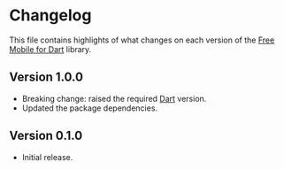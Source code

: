 # Changelog
This file contains highlights of what changes on each version of the [Free Mobile for Dart](https://github.com/cedx/free-mobile.dart) library.

## Version 1.0.0
- Breaking change: raised the required [Dart](https://www.dartlang.org) version.
- Updated the package dependencies.

## Version 0.1.0
- Initial release.
